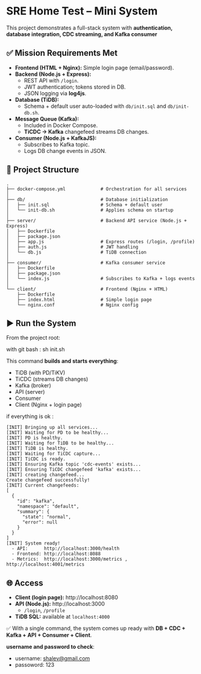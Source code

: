 # SRE Home Test – Mini System

This project demonstrates a full-stack system with **authentication, database integration, CDC streaming, and Kafka consumer**

## ✅ Mission Requirements Met
- **Frontend (HTML + Nginx):** Simple login page (email/password).
- **Backend (Node.js + Express):**
  - REST API with `/login`.
  - JWT authentication; tokens stored in DB.
  - JSON logging via **log4js**.
- **Database (TiDB):**
  - Schema + default user auto-loaded with `db/init.sql` and `db/init-db.sh`.
- **Message Queue (Kafka):**
  - Included in Docker Compose.
  - **TiCDC → Kafka** changefeed streams DB changes.
- **Consumer (Node.js + KafkaJS):**
  - Subscribes to Kafka topic.
  - Logs DB change events in JSON.

## 📂 Project Structure

```text
.
├── docker-compose.yml             # Orchestration for all services
│
├── db/                            # Database initialization
│   ├── init.sql                   # Schema + default user
│   └── init-db.sh                 # Applies schema on startup
│
├── server/                        # Backend API service (Node.js + Express)
│   ├── Dockerfile
│   ├── package.json
│   ├── app.js                     # Express routes (/login, /profile)
│   ├── auth.js                    # JWT handling
│   └── db.js                      # TiDB connection
│
├── consumer/                      # Kafka consumer service
│   ├── Dockerfile
│   ├── package.json
│   └── index.js                   # Subscribes to Kafka + logs events
│
└── client/                        # Frontend (Nginx + HTML)
    ├── Dockerfile
    ├── index.html                 # Simple login page
    └── nginx.conf                 # Nginx config
```


## ▶️ Run the System
From the project root:

with git bash : sh init.sh

This command **builds and starts everything**:
- TiDB (with PD/TiKV)
- TiCDC (streams DB changes)
- Kafka (broker)
- API (server)
- Consumer
- Client (Nginx + login page)

if everything is ok :

```text
[INIT] Bringing up all services...
[INIT] Waiting for PD to be healthy...
[INIT] PD is healthy.
[INIT] Waiting for TiDB to be healthy...
[INIT] TiDB is healthy.
[INIT] Waiting for TiCDC capture...
[INIT] TiCDC is ready.
[INIT] Ensuring Kafka topic 'cdc-events' exists...
[INIT] Ensuring TiCDC changefeed 'kafka' exists...
[INIT] creating changefeed...
Create changefeed successfully!
[INIT] Current changefeeds:
[
  {
    "id": "kafka",
    "namespace": "default",
    "summary": {
      "state": "normal",
      "error": null
    }
  }
]
[INIT] System ready!
  - API:      http://localhost:3000/health
  - Frontend: http://localhost:8088
  - Metrics:  http://localhost:3000/metrics , http://localhost:4001/metrics

  ```



## 🌐 Access
- **Client (login page):** http://localhost:8080
- **API (Node.js):** http://localhost:3000
  - `/login`, `/profile`
- **TiDB SQL:** available at `localhost:4000`

✅ With a single command, the system comes up ready with **DB + CDC + Kafka + API + Consumer + Client**.

**username and password to check**:
- username: shalev@gmail.com
- passoword: 123